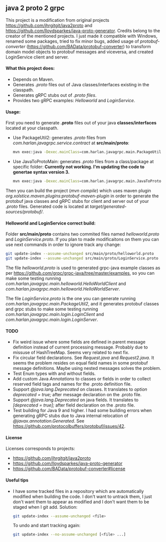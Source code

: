 ## java 2 proto 2 grpc

This project is a modification from original projects https://github.com/jhrgitgit/java2proto and https://github.com/lloydsparkes/java-proto-generator.
Credits belong to the creator of the mentioned projects.
I just made it compatible with Windows, renamed some packages, tried to fix minor bugs, added usage of *protobuf-converter* 
(https://github.com/BAData/protobuf-converter) to transform domain model objects to protobuf messages and viceversa, and created LoginService client and server.


#### What this project does:

- Depends on Maven.
- Generates *.proto* files out of Java classes/interfaces existing in the classpath.
- Generates gRPC stubs out of *.proto files*.
- Provides two gRPC examples: *Helloworld* and *LoginService*.


#### Usage:

First you need to generate **.proto** files out of your java **classes/interfaces** located at your classpath.
- Use PackageUtil2: generates *.proto* files from *com.harlan.javagrpc.service.contract* at **src/main/proto**:
	```sh
	mvn exec:java -Dexec.mainClass=com.harlan.javagrpc.main.PackageUtil2
	```
- Use JavaToProtoMain: generates *.proto* files from a class/package at specific folder:
	**Currently not working. I'm updating the code to genertae syntax version 3.**
	```sh
	mvn exec:java -Dexec.mainClass=com.harlan.javagrpc.main.JavaToProtoMain com.harlan.javagrpc.service.contract src/main/proto
	```

Then you can build the project (*mvn compile*) which uses  maven plugin *org.xolstice.maven.plugins:protobuf-maven-plugin* in order to generate 
the protobuf java classes and gRPC stubs for client and server out of your *.proto* files. Generated code is located at *target/generated-sources/protobuf/*.


#### Helloworld and LoginService correct build:

Folder **src/main/proto** contains two commited files named *helloworld.proto* and *LoginService.proto*. If you plan to made modificaitons on them you 
can use next commands in order to ignore track any change:
```sh
git update-index --assume-unchanged src/main/proto/helloworld.proto
git update-index --assume-unchanged src/main/proto/LoginService.proto
```

The file *helloworld.proto* is used to generated grpc-java example classes as per https://github.com/grpc/grpc-java/tree/master/examples, 
so you can make some testing running *com.harlan.javagrpc.main.helloworld.HelloWorldClient* and *com.harlan.javagrpc.main.helloworld.HelloWorldServer*.

The file *LoginService.proto* is the one you can generate running *com.harlan.javagrpc.main.PackageUtil2*, and it generates protobuf classes 
and grpc stubs to make some testing running *com.harlan.javagrpc.main.login.LoginClient* and *com.harlan.javagrpc.main.login.LoginServer*.


#### TODO
- Fix weird issue where some fields are defined in parent message definition instead of current processing message.
Probably due to missuse of HashTreeMap. Seems very related to next fix.
- Fix circular field declarations. See *Request.java* and *Request2.java*. It seems the problem resides on equal field names in some protobuf message 
definitions. Maybe using nested messages solves the problem. 
- Test Enum types with and without fields.
- Add custom Java *Annotations* to classes or fields in order to collect reserved field tags and names for the .proto definition file.
- Support *@java.lang.Deprecated* on classes. It translates to *option deprecated = true;* after message declaration on the .proto file.
- Support *@java.lang.Deprecated* on java fields. It translates to *[deprecated = true];* after field declaration on the .proto file.
- Test building for Java 9 and higher. I had some building errors when generating gRPC stubs due to Java internal relocation of *@javax.annotation.Generated*.
See https://github.com/protocolbuffers/protobuf/issues/42.


#### License
Licenses corresponds to projects:
- https://github.com/jhrgitgit/java2proto
- https://github.com/lloydsparkes/java-proto-generator
- https://github.com/BAData/protobuf-converter#license


#### Useful tips
- I have some tracked files in a repository which are automatically modified when building the code. 
I don't want to untrack them, I just don't want them to appear as modified and I don't want them to be staged when I git add.
Solution:
	```sh
	git update-index --assume-unchanged <file>
	```
	To undo and start tracking again:
	```sh
	git update-index --no-assume-unchanged [<file> ...]
	```
